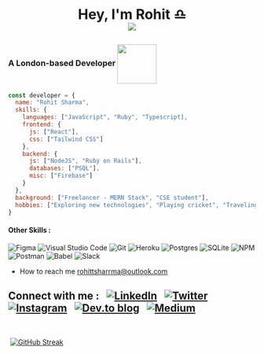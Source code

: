 # <p align="center"> Hey, I'm Rohit <span>:libra:</span>   <br/>  ![](https://komarev.com/ghpvc/?username=rshaarma&color=green)</p>
### <p>A London-based Developer  <img align="center" src="https://camo.githubusercontent.com/63371d36886ee658f5a97401f393e1ab1684b2fd3de674b8f5efc7d410b2a3d0/68747470733a2f2f6d656469612e67697068792e636f6d2f6d656469612f57556c706c634d704f43456d5447427442572f67697068792e676966" width="80px"></p>
```javascript
const developer = {
  name: "Rohit Sharma",
  skills: {
    languages: ["JavaScript", "Ruby", "Typescript],
    frontend: {
      js: ["React"],
      css: ["Tailwind CSS"]
    },
    backend: {
      js: ["NodeJS", "Ruby on Rails"],
      databases: ["PSQL"],
      misc: ["Firebase"]
    }
  },
  background: ["Freelancer - MERN Stack", "CSE student"],
  hobbies: ["Exploring new technologies", "Playing cricket", "Traveling"]
}
``` 
<!-- SKILLS -->
<!--#### Coding Languages : 
![HTML5](https://img.shields.io/badge/html5-%23E34F26.svg?style=for-the-badge&logo=html5&logoColor=white) 
![CSS3](https://img.shields.io/badge/css3-%231572B6.svg?style=for-the-badge&logo=css3&logoColor=white) 
![JavaScript](https://img.shields.io/badge/javascript-%23323330.svg?style=for-the-badge&logo=javascript&logoColor=%23F7DF1E) -->


<!--#### Coding Frameworks :
![React](https://img.shields.io/badge/react-%2320232a.svg?style=for-the-badge&logo=react&logoColor=%2361DAFB)
![Bootstrap](https://img.shields.io/badge/bootstrap-%23563D7C.svg?style=for-the-badge&logo=bootstrap&logoColor=white)
![Redux](https://img.shields.io/badge/redux-%23593d88.svg?style=for-the-badge&logo=redux&logoColor=white)-->
<!-- ![Rails](https://img.shields.io/badge/rails-%23CC0000.svg?style=for-the-badge&logo=ruby-on-rails&logoColor=white) -->

#### Other Skills : 
 ![Figma](https://img.shields.io/badge/figma-%23F24E1E.svg?style=for-the-badge&logo=figma&logoColor=white) 
![Visual Studio Code](https://img.shields.io/badge/Visual%20Studio%20Code-0078d7.svg?style=for-the-badge&logo=visual-studio-code&logoColor=white) ![Git](https://img.shields.io/badge/git-%23F05033.svg?style=for-the-badge&logo=git&logoColor=white) ![Heroku](https://img.shields.io/badge/heroku-%23430098.svg?style=for-the-badge&logo=heroku&logoColor=white) ![Postgres](https://img.shields.io/badge/postgres-%23316192.svg?style=for-the-badge&logo=postgresql&logoColor=white) ![SQLite](https://img.shields.io/badge/sqlite-%2307405e.svg?style=for-the-badge&logo=sqlite&logoColor=white) ![NPM](https://img.shields.io/badge/NPM-%23000000.svg?style=for-the-badge&logo=npm&logoColor=white) ![Postman](https://img.shields.io/badge/Postman-FF6C37?style=for-the-badge&logo=postman&logoColor=white) ![Babel](https://img.shields.io/badge/Babel-F9DC3e?style=for-the-badge&logo=babel&logoColor=black) ![Slack](https://img.shields.io/badge/Slack-4A154B?style=for-the-badge&logo=slack&logoColor=white)

* How to reach me rohittsharrma@outlook.com
<!-- * My Projects are available at -  -->


## Connect with me :     &nbsp;   [![LinkedIn](https://img.shields.io/badge/linkedin-%230077B5.svg?style=for-the-badge&logo=linkedin&logoColor=white)](https://www.linkedin.com/in/mrrohitsharma)  &nbsp;  [![Twitter](https://img.shields.io/badge/Twitter-%231DA1F2.svg?style=for-the-badge&logo=Twitter&logoColor=white)](https://twitter.com/ritz2286)  &nbsp; [![Instagram](https://img.shields.io/badge/Instagram-%231DA1F2.svg?style=for-the-badge&logo=Instagram&logoColor=white)](https://www.instagram.com/rrohit_s/) &nbsp; [![Dev.to blog](https://img.shields.io/badge/dev.to-0A0A0A?style=for-the-badge&logo=dev.to&logoColor=white)](https://dev.to/srohit66) &nbsp; [![Medium](https://img.shields.io/badge/Medium-12100E?style=for-the-badge&logo=medium&logoColor=white)](https://medium.com/@rohit.sharma1986)

<br/>


<!--Streak Table  -->
&nbsp;[![GitHub Streak](https://github-readme-streak-stats.herokuapp.com/?user=rshaarma&theme=highcontrast)](https://git.io/streak-stats)


